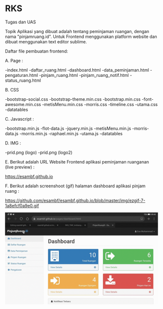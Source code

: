 # RKS
Tugas dan UAS

Topik Aplikasi yang dibuat adalah tentang peminjaman ruangan, dengan nama "pinjamruang.id". 
Untuk Frontend menggunakan platform website dan dibuat menggunakan text editor sublime. 

Daftar file pembuatan frontend:


A. Page :

-index.html
-daftar_ruang.html
-dashboard.html
-data_peminjaman.html
-pengaturan.html
-pinjam_ruang.html
-pinjam_ruang_notif.html
-status_ruang.html


B. CSS

-bootstrap-social.css
-bootstrap-theme.min.css
-bootstrap.min.css
-font-awesome.min.css
-metisMenu.min.css
-morris.css
-timeline.css
-utama.css
-datatables
    
    
C. Javascript :

-bootstrap.min.js
-flot-data.js
-jquery.min.js
-metisMenu.min.js
-morris-data.js
-morris.min.js
-raphael.min.js
-utama.js
-datatables   


D. IMG :

-prid.png (logo) 
-prid.png (logo2) 

    
E. Berikut adalah URL Website Frontend aplikasi peminjaman ruanganan (live preview) :

https://esambf.github.io


F. Berikut adalah screenshoot (gif) halaman dashboard aplikasi pinjam ruang :

https://github.com/esambf/esambf.github.io/blob/master/img/ezgif-7-1a8efcf0a9e0.gif

![ezgif com-gif-maker](https://github.com/esambf/esambf.github.io/blob/master/img/ezgif-7-1a8efcf0a9e0.gif)
